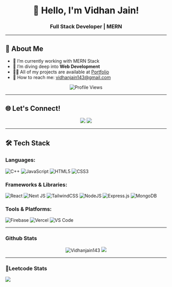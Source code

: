 <h1 align="center">👋 Hello, I'm Vidhan Jain!</h1>
<h3 align="center">Full Stack Developer | MERN </h3>

---

## 🚀 About Me
 
- 🔭 I’m currently working with MERN Stack
- 🌱 I’m diving deep into **Web Development**
- 👨‍💻 All of my projects are available at [Portfolio](https://portfolio-vidhanjain143s-projects.vercel.app/)
- 💌 How to reach me: <a href="mailto:vidhanjain143@gmail.com@gmail.com">vidhanjain143@gmail.com</a>

<p align="center">
  <img src="https://komarev.com/ghpvc/?username=Vidhanjain143&label=Profile%20views&color=0e75b6&style=flat" alt="Profile Views">
</p>

--- 

## 🌐 Let's Connect!

<p align="center">
  <a href="https://linkedin.com/in/vidhan-jain-3574471a8/"><img src="https://img.shields.io/badge/LinkedIn-%230077B5.svg?logo=linkedin&logoColor=white"></a>
  <a href="https://twitter.com/VidhanJain18"><img src="https://img.shields.io/badge/Twitter-%23E60023.svg?logo=Twitter&logoColor=white"></a>
</p>

---

## 🛠️ Tech Stack

### Languages:
![C++](https://img.shields.io/badge/c++-%2300599C.svg?style=for-the-badge&logo=c%2B%2B&logoColor=white)
![JavaScript](https://img.shields.io/badge/javascript-%23323330.svg?style=for-the-badge&logo=javascript&logoColor=%23F7DF1E)
![HTML5](https://img.shields.io/badge/html5-%23E34F26.svg?style=for-the-badge&logo=html5&logoColor=white)
![CSS3](https://img.shields.io/badge/css3-%231572B6.svg?style=for-the-badge&logo=css3&logoColor=white)

### Frameworks & Libraries:
![React](https://img.shields.io/badge/react-%2320232a.svg?style=for-the-badge&logo=react&logoColor=%2361DAFB)
![Next JS](https://img.shields.io/badge/Next-black?style=for-the-badge&logo=next.js&logoColor=white)
![TailwindCSS](https://img.shields.io/badge/tailwindcss-%2338B2AC.svg?style=for-the-badge&logo=tailwind-css&logoColor=white)
![NodeJS](https://img.shields.io/badge/node.js-6DA55F?style=for-the-badge&logo=node.js&logoColor=white)
![Express.js](https://img.shields.io/badge/express.js-%23404d59.svg?style=for-the-badge&logo=express&logoColor=%2361DAFB)
![MongoDB](https://img.shields.io/badge/MongoDB-%234ea94b.svg?style=for-the-badge&logo=mongodb&logoColor=white)

### Tools & Platforms:
![Firebase](https://img.shields.io/badge/firebase-%23039BE5.svg?style=for-the-badge&logo=firebase)
![Vercel](https://img.shields.io/badge/vercel-%23000000.svg?style=for-the-badge&logo=vercel&logoColor=white)
![VS Code](https://img.shields.io/badge/Visual%20Studio%20Code-0078d7.svg?style=for-the-badge&logo=visual-studio-code&logoColor=white)

---
### Github Stats
<p align="center">
  <img src="https://github-readme-stats.vercel.app/api?username=Vidhanjain143&theme=dark&show_icons=true&locale=en" alt="Vidhanjain143">
  <img src="https://github-readme-streak-stats.herokuapp.com/?user=Vidhanjain143&theme=dark&hide_border=false">
</p>

---
### 📘Leetcode Stats
<p>
<img src="https://leetcard.jacoblin.cool/Vidhan_Jain?theme=dark&font=Fjalla%20One">
</p>
